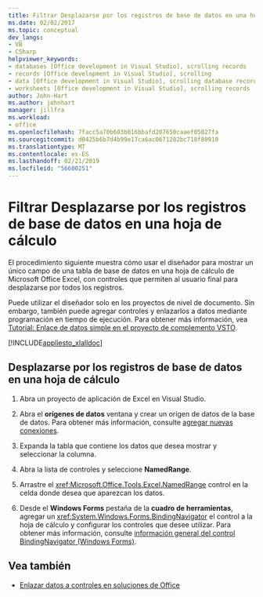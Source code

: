 ```yaml
---
title: Filtrar Desplazarse por los registros de base de datos en una hoja de cálculo
ms.date: 02/02/2017
ms.topic: conceptual
dev_langs:
- VB
- CSharp
helpviewer_keywords:
- databases [Office development in Visual Studio], scrolling records
- records [Office development in Visual Studio], scrolling
- data [Office development in Visual Studio], scrolling database records
- worksheets [Office development in Visual Studio], scrolling records
author: John-Hart
ms.author: johnhart
manager: jillfra
ms.workload:
- office
ms.openlocfilehash: 7facc5a70b603b016bbafd207650caaef05027fa
ms.sourcegitcommit: d0425b6b7d4b99e17ca6ac0671282bc718f80910
ms.translationtype: MT
ms.contentlocale: es-ES
ms.lasthandoff: 02/21/2019
ms.locfileid: "56600251"
---
```

# <a name="how-to-scroll-through-database-records-in-a-worksheet"></a>Filtrar Desplazarse por los registros de base de datos en una hoja de cálculo
  El procedimiento siguiente muestra cómo usar el diseñador para mostrar un único campo de una tabla de base de datos en una hoja de cálculo de Microsoft Office Excel, con controles que permiten al usuario final para desplazarse por todos los registros.

 Puede utilizar el diseñador solo en los proyectos de nivel de documento. Sin embargo, también puede agregar controles y enlazarlos a datos mediante programación en tiempo de ejecución. Para obtener más información, vea [Tutorial: Enlace de datos simple en el proyecto de complemento VSTO](../vsto/walkthrough-simple-data-binding-in-vsto-add-in-project.md).

 [!INCLUDE[appliesto_xlalldoc](../vsto/includes/appliesto-xlalldoc-md.md)]

## <a name="to-scroll-through-database-records-in-a-worksheet"></a>Desplazarse por los registros de base de datos en una hoja de cálculo

1.  Abra un proyecto de aplicación de Excel en Visual Studio.

2.  Abra el **orígenes de datos** ventana y crear un origen de datos de la base de datos. Para obtener más información, consulte [agregar nuevas conexiones](../data-tools/add-new-connections.md).

3.  Expanda la tabla que contiene los datos que desea mostrar y seleccionar la columna.

4.  Abra la lista de controles y seleccione **NamedRange**.

5.  Arrastre el <xref:Microsoft.Office.Tools.Excel.NamedRange> control en la celda donde desea que aparezcan los datos.

6.  Desde el **Windows Forms** pestaña de la **cuadro de herramientas**, agregar un <xref:System.Windows.Forms.BindingNavigator> el control a la hoja de cálculo y configurar los controles que desee utilizar. Para obtener más información, consulte [información general del control BindingNavigator &#40;Windows Forms&#41;](/dotnet/framework/winforms/controls/bindingnavigator-control-overview-windows-forms).

## <a name="see-also"></a>Vea también
- [Enlazar datos a controles en soluciones de Office](../vsto/binding-data-to-controls-in-office-solutions.md)
